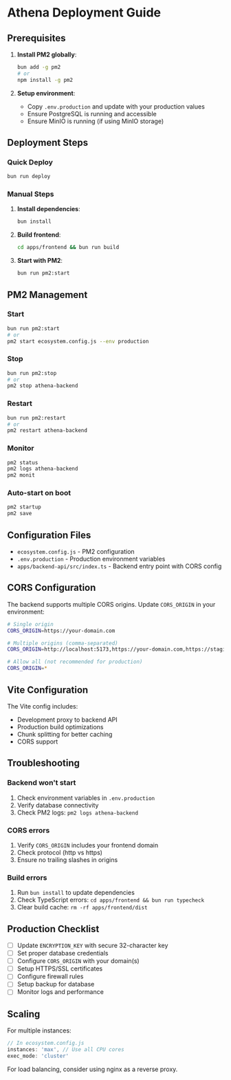 # Athena Deployment Guide

## Prerequisites

1. **Install PM2 globally**:
   ```bash
   bun add -g pm2
   # or
   npm install -g pm2
   ```

2. **Setup environment**:
   - Copy `.env.production` and update with your production values
   - Ensure PostgreSQL is running and accessible
   - Ensure MinIO is running (if using MinIO storage)

## Deployment Steps

### Quick Deploy
```bash
bun run deploy
```

### Manual Steps

1. **Install dependencies**:
   ```bash
   bun install
   ```

2. **Build frontend**:
   ```bash
   cd apps/frontend && bun run build
   ```

3. **Start with PM2**:
   ```bash
   bun run pm2:start
   ```

## PM2 Management

### Start
```bash
bun run pm2:start
# or
pm2 start ecosystem.config.js --env production
```

### Stop
```bash
bun run pm2:stop
# or
pm2 stop athena-backend
```

### Restart
```bash
bun run pm2:restart
# or
pm2 restart athena-backend
```

### Monitor
```bash
pm2 status
pm2 logs athena-backend
pm2 monit
```

### Auto-start on boot
```bash
pm2 startup
pm2 save
```

## Configuration Files

- `ecosystem.config.js` - PM2 configuration
- `.env.production` - Production environment variables
- `apps/backend-api/src/index.ts` - Backend entry point with CORS config

## CORS Configuration

The backend supports multiple CORS origins. Update `CORS_ORIGIN` in your environment:

```bash
# Single origin
CORS_ORIGIN=https://your-domain.com

# Multiple origins (comma-separated)
CORS_ORIGIN=http://localhost:5173,https://your-domain.com,https://staging.your-domain.com

# Allow all (not recommended for production)
CORS_ORIGIN=*
```

## Vite Configuration

The Vite config includes:
- Development proxy to backend API
- Production build optimizations
- Chunk splitting for better caching
- CORS support

## Troubleshooting

### Backend won't start
1. Check environment variables in `.env.production`
2. Verify database connectivity
3. Check PM2 logs: `pm2 logs athena-backend`

### CORS errors
1. Verify `CORS_ORIGIN` includes your frontend domain
2. Check protocol (http vs https)
3. Ensure no trailing slashes in origins

### Build errors
1. Run `bun install` to update dependencies
2. Check TypeScript errors: `cd apps/frontend && bun run typecheck`
3. Clear build cache: `rm -rf apps/frontend/dist`

## Production Checklist

- [ ] Update `ENCRYPTION_KEY` with secure 32-character key
- [ ] Set proper database credentials
- [ ] Configure `CORS_ORIGIN` with your domain(s)
- [ ] Setup HTTPS/SSL certificates
- [ ] Configure firewall rules
- [ ] Setup backup for database
- [ ] Monitor logs and performance

## Scaling

For multiple instances:
```javascript
// In ecosystem.config.js
instances: 'max', // Use all CPU cores
exec_mode: 'cluster'
```

For load balancing, consider using nginx as a reverse proxy.
